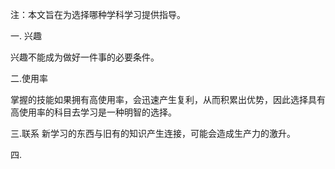 
注：本文旨在为选择哪种学科学习提供指导。

一. 兴趣

兴趣不能成为做好一件事的必要条件。

二.使用率

掌握的技能如果拥有高使用率，会迅速产生复利，从而积累出优势，因此选择具有高使用率的科目去学习是一种明智的选择。


三.联系
新学习的东西与旧有的知识产生连接，可能会造成生产力的激升。



四.

